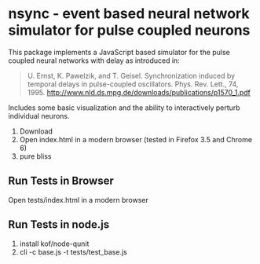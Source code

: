 nsync - event based neural network simulator for pulse coupled neurons
======================================================================

This package implements a JavaScript based simulator for the pulse coupled neural networks with delay as introduced in:

> U. Ernst, K. Pawelzik, and T. Geisel. Synchronization induced by temporal
> delays in pulse-coupled oscillators. Phys. Rev. Lett., 74, 1995.
> http://www.nld.ds.mpg.de/downloads/publications/p1570_1.pdf

Includes some basic visualization and the ability to interactively perturb individual neurons.

1. Download
2. Open index.html in a modern browser (tested in Firefox 3.5 and Chrome 6)
3. pure bliss


Run Tests in Browser
--------------------

Open tests/index.html in a modern browser


Run Tests in node.js
--------------------

1. install kof/node-qunit
2. cli -c base.js -t tests/test_base.js

